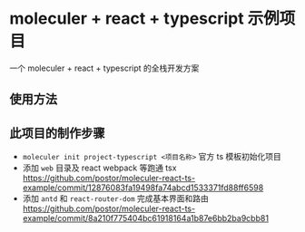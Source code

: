 # moleculer + react + typescript 示例项目

一个 moleculer + react + typescript 的全栈开发方案

## 使用方法

## 此项目的制作步骤

- `moleculer init project-typescript <项目名称>` 官方 ts 模板初始化项目
- 添加 `web` 目录及 react webpack 等跑通 tsx  https://github.com/postor/moleculer-react-ts-example/commit/12876083fa19498fa74abcd1533371fd88ff6598
- 添加 `antd` 和 `react-router-dom` 完成基本界面和路由 https://github.com/postor/moleculer-react-ts-example/commit/8a210f775404bc61918164a1b87e6bb2ba9cbb81